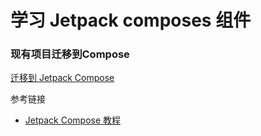 # 学习 Jetpack composes 组件


### 现有项目迁移到Compose

[迁移到 Jetpack Compose](https://developer.android.com/codelabs/jetpack-compose-migration)


参考链接

* [Jetpack Compose 教程](https://developer.android.com/develop/ui/compose/tutorial?hl=zh-cn)